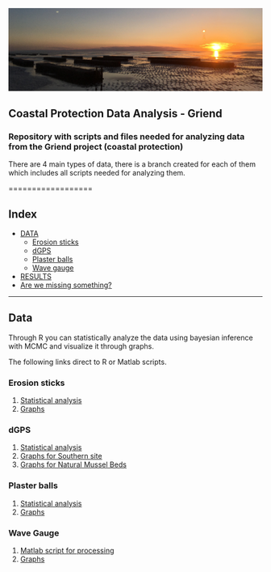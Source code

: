  ![Wadden Sea](https://github.com/gabrielamg24/CoastalProtectionData/blob/plaster-bal/2017-05-20%2021.30.16.jpg)

## Coastal Protection Data Analysis - Griend

### Repository with scripts and files needed for analyzing data from the Griend project (coastal protection)

There are 4 main types of data, there is a branch created for each of them which includes all scripts needed for analyzing them. 

==================
## Index
  - [DATA](#data)
    - [Erosion sticks](#erosion-sticks)
    - [dGPS](#dgps)
    - [Plaster balls](#plaster-balls)
    - [Wave gauge](#wave-gauge)
  - [RESULTS](#results)
  - [Are we missing something?](#are-we-missing-something)

---
## Data 

Through R you can statistically analyze the data using bayesian inference with MCMC and visualize it through graphs. 

The following links direct to R or Matlab scripts.

### Erosion sticks  

1. [Statistical analysis](https://github.com/gabrielamg24/CoastalProtectionData/blob/Erosion-sticks/sticksSTATS.R)
2. [Graphs](https://github.com/gabrielamg24/CoastalProtectionData/blob/Erosion-sticks/sedsticksPLOTS.R)

### dGPS

1. [Statistical analysis](https://github.com/gabrielamg24/CoastalProtectionData/blob/dgps/dgpsSTATS.R)
2. [Graphs for Southern site](https://github.com/gabrielamg24/CoastalProtectionData/blob/dgps/dgpsPLOTSsouth.R)
3. [Graphs for Natural Mussel Beds](https://github.com/gabrielamg24/CoastalProtectionData/blob/dgps/dgpsPLOTSnmb.R)

### Plaster balls

1. [Statistical analysis](https://github.com/gabrielamg24/CoastalProtectionData/blob/plaster-bal/gypsumSTATS.R)
2. [Graphs](https://github.com/gabrielamg24/CoastalProtectionData/blob/plaster-bal/gypsumPLOTS.R)

### Wave Gauge

1. [Matlab script for processing](https://github.com/gabrielamg24/CoastalProtectionData/blob/waveloggers/OSSI_august.m)
2. [Graphs](https://github.com/gabrielamg24/CoastalProtectionData/blob/waveloggers/waveloggersGRAPHS.R)


